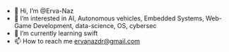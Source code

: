 - 👋 Hi, I’m @Erva-Naz
- 👀 I’m interested in AI, Autonomous vehicles, Embedded Systems, Web-Game Development, data-science, OS, cybersec
- 🌱 I’m currently learning swift
- 📫 How to reach me ervanazdr@gmail.com


